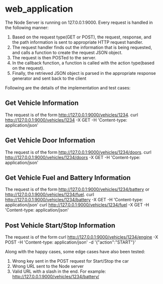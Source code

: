 # web_application

The Node Server is running on 127.0.0.1:9000. Every request is handled in the following manner:
1. Based on the request type(GET or POST), the request, response, and the path information is sent to appropriate HTTP request handler.
2. The request handler finds out the information that is being requested, and calls a function to create the request JSON object.
3. The request is then POSTed to the server.
4. In the callback function, a function is called with the action type(based on the request).
5. Finally, the retrieved JSON object is parsed in the appropriate response generator and sent back to the client

Following are the details of the implementation and test cases:

## Get Vehicle Information
The request is of the form http://127.0.0.1:9000/vehicles/1234.
curl http://127.0.0.1:9000/vehicles/1234 -X GET -H 'Content-type: application/json'

## Get Vehicle Door Information
The request is of the form http://127.0.0.1:9000/vehicles/1234/doors.
curl http://127.0.0.1:9000/vehicles/1234/doors -X GET -H 'Content-type: application/json'

## Get Vehicle Fuel and Battery Information
The request is of the form http://127.0.0.1:9000/vehicles/1234/battery or  http://127.0.0.1:9000/vehicles/1234/fuel.
curl http://127.0.0.1:9000/vehicles/1234/battery -X GET -H 'Content-type: application/json'
curl http://127.0.0.1:9000/vehicles/1234/fuel -X GET -H 'Content-type: application/json'

## Post Vehicle Start/Stop Information
The request is of the form curl http://127.0.0.1:9000/vehicles/1234/engine -X POST -H 'Content-type: application/json' -d '{"action":"START"}'

Along with the happy cases, some edge cases have also been tested:
1. Wrong key sent in the POST request for Start/Stop the car
2. Wrong URL sent to the Node server
3. Valid URL with a slash in the end. For example: http://127.0.0.1:9000/vehicles/1234/battery/
